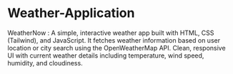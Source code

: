 # Weather-Application
WeatherNow : A simple, interactive weather app built with HTML, CSS (Tailwind), and JavaScript. It fetches weather information based on user location or city search using the OpenWeatherMap API. Clean, responsive UI with current weather details including temperature, wind speed, humidity, and cloudiness.
